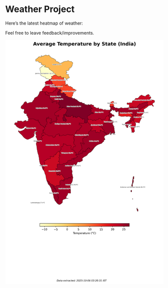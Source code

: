 # Weather Project

Here’s the latest heatmap of weather:

Feel free to leave feedback/improvements.

![India Heatmap](docs/assets/india_heatmap.png?v=E2E829)

